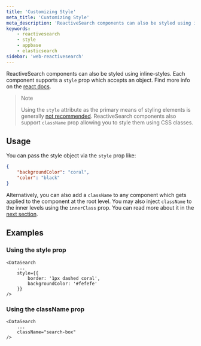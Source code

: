 ```yaml
---
title: 'Customizing Style'
meta_title: 'Cuatomizing Style'
meta_description: 'ReactiveSearch components can also be styled using inline-styles.'
keywords:
    - reactivesearch
    - style
    - appbase
    - elasticsearch
sidebar: 'web-reactivesearch'
---
```


ReactiveSearch components can also be styled using inline-styles. Each component supports a `style` prop which accepts an object. Find more info on the [react docs](https://reactjs.org/docs/dom-elements.html#style).

> Note
>
> Using the `style` attribute as the primary means of styling elements is generally [not recommended](https://reactjs.org/docs/dom-elements.html#style). ReactiveSearch components also support `className` prop allowing you to style them using CSS classes.

## Usage

You can pass the style object via the `style` prop like:

```json
{
	"backgroundColor": "coral",
	"color": "black"
}
```

Alternatively, you can also add a `className` to any component which gets applied to the component at the root level. You may also inject `className` to the inner levels using the `innerClass` prop. You can read more about it in the [next section](/theming/class.html).

## Examples

### Using the style prop

```jsx{3-6}
<DataSearch
    ...
    style={{
        border: '1px dashed coral',
        backgroundColor: '#fefefe'
    }}
/>
```

### Using the className prop

```jsx{3}
<DataSearch
    ...
    className="search-box"
/>
```
